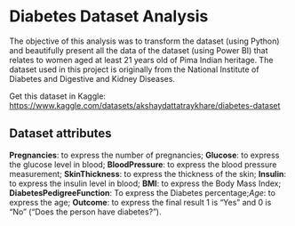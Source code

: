 # Diabetes Dataset Analysis

The objective of this analysis was to transform the dataset (using Python) and beautifully present all the data of the dataset (using Power BI) that relates to women aged at least 21 years old of Pima Indian heritage. The dataset used in this project is originally from the National Institute of Diabetes and Digestive and Kidney
Diseases.

Get this dataset in Kaggle: https://www.kaggle.com/datasets/akshaydattatraykhare/diabetes-dataset

## Dataset attributes

**Pregnancies**: to express the number of pregnancies;
**Glucose**: to express the glucose level in blood;
**BloodPressure**: to express the blood pressure measurement;
**SkinThickness**: to express the thickness of the skin;
**Insulin**: to express the insulin level in blood;
**BMI**: to express the Body Mass Index;
**DiabetesPedigreeFunction**: To express the Diabetes percentage;_Age_: to express the age;
**Outcome**: to express the final result 1 is “Yes” and 0 is “No” (“Does the person have diabetes?”).
